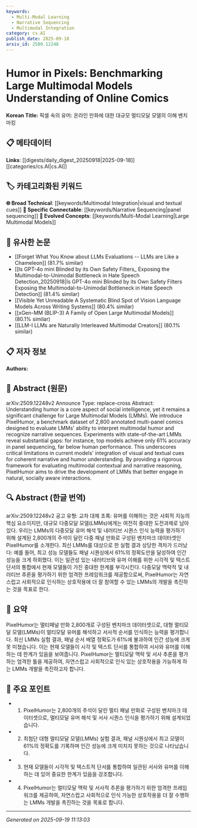 ```yaml
---
keywords:
  - Multi-Modal Learning
  - Narrative Sequencing
  - Multimodal Integration
category: cs.AI
publish_date: 2025-09-18
arxiv_id: 2509.12248
---
```


<!-- KEYWORD_LINKING_METADATA:
{
  "processed_timestamp": "2025-09-22 22:26:00.168453",
  "vocabulary_version": "1.0",
  "selected_keywords": [
    "Multi-Modal Learning",
    "Narrative Sequencing",
    "Multimodal Integration"
  ],
  "rejected_keywords": [
    "PixelHumor"
  ],
  "similarity_scores": {
    "Multi-Modal Learning": 0.8,
    "Narrative Sequencing": 0.77,
    "Multimodal Integration": 0.79
  },
  "extraction_method": "AI_prompt_based",
  "budget_applied": true
}
-->


# Humor in Pixels: Benchmarking Large Multimodal Models Understanding of Online Comics

**Korean Title:** 픽셀 속의 유머: 온라인 만화에 대한 대규모 멀티모달 모델의 이해 벤치마킹

## 📋 메타데이터

**Links**: [[digests/daily_digest_20250918|2025-09-18]]   [[categories/cs.AI|cs.AI]]

## 🏷️ 카테고리화된 키워드
**🌐 Broad Technical**: [[keywords/Multimodal Integration|visual and textual cues]]
**🔗 Specific Connectable**: [[keywords/Narrative Sequencing|panel sequencing]]
**🚀 Evolved Concepts**: [[keywords/Multi-Modal Learning|Large Multimodal Models]]

## 🔗 유사한 논문
- [[Forget What You Know about LLMs Evaluations -- LLMs are Like a Chameleon]] (81.7% similar)
- [[Is GPT-4o mini Blinded by its Own Safety Filters_ Exposing the Multimodal-to-Unimodal Bottleneck in Hate Speech Detection_20250918|Is GPT-4o mini Blinded by its Own Safety Filters Exposing the Multimodal-to-Unimodal Bottleneck in Hate Speech Detection]] (81.4% similar)
- [[Visible Yet Unreadable A Systematic Blind Spot of Vision Language Models Across Writing Systems]] (80.4% similar)
- [[xGen-MM (BLIP-3) A Family of Open Large Multimodal Models]] (80.1% similar)
- [[LLM-I LLMs are Naturally Interleaved Multimodal Creators]] (80.1% similar)

## 📋 저자 정보

**Authors:** 

## 📄 Abstract (원문)

arXiv:2509.12248v2 Announce Type: replace-cross 
Abstract: Understanding humor is a core aspect of social intelligence, yet it remains a significant challenge for Large Multimodal Models (LMMs). We introduce PixelHumor, a benchmark dataset of 2,800 annotated multi-panel comics designed to evaluate LMMs' ability to interpret multimodal humor and recognize narrative sequences. Experiments with state-of-the-art LMMs reveal substantial gaps: for instance, top models achieve only 61% accuracy in panel sequencing, far below human performance. This underscores critical limitations in current models' integration of visual and textual cues for coherent narrative and humor understanding. By providing a rigorous framework for evaluating multimodal contextual and narrative reasoning, PixelHumor aims to drive the development of LMMs that better engage in natural, socially aware interactions.

## 🔍 Abstract (한글 번역)

arXiv:2509.12248v2 공고 유형: 교차 대체
초록: 유머를 이해하는 것은 사회적 지능의 핵심 요소이지만, 대규모 다중모달 모델(LMMs)에게는 여전히 중대한 도전과제로 남아있다. 우리는 LMMs의 다중모달 유머 해석 및 내러티브 시퀀스 인식 능력을 평가하기 위해 설계된 2,800개의 주석이 달린 다중 패널 만화로 구성된 벤치마크 데이터셋인 PixelHumor를 소개한다. 최신 LMMs를 대상으로 한 실험 결과 상당한 격차가 드러났다: 예를 들어, 최고 성능 모델들도 패널 시퀀싱에서 61%의 정확도만을 달성하여 인간 성능을 크게 하회했다. 이는 일관성 있는 내러티브와 유머 이해를 위한 시각적 및 텍스트 단서의 통합에서 현재 모델들이 가진 중대한 한계를 부각시킨다. 다중모달 맥락적 및 내러티브 추론을 평가하기 위한 엄격한 프레임워크를 제공함으로써, PixelHumor는 자연스럽고 사회적으로 인식하는 상호작용에 더 잘 참여할 수 있는 LMMs의 개발을 촉진하는 것을 목표로 한다.

## 📝 요약

PixelHumor는 멀티패널 만화 2,800개로 구성된 벤치마크 데이터셋으로, 대형 멀티모달 모델(LMMs)이 멀티모달 유머를 해석하고 서사적 순서를 인식하는 능력을 평가합니다. 최신 LMMs 실험 결과, 패널 순서 배열 정확도가 61%에 불과하여 인간 성능에 크게 못 미쳤습니다. 이는 현재 모델들이 시각 및 텍스트 단서를 통합하여 서사와 유머를 이해하는 데 한계가 있음을 보여줍니다. PixelHumor는 멀티모달 맥락 및 서사 추론을 평가하는 엄격한 틀을 제공하여, 자연스럽고 사회적으로 인식 있는 상호작용을 가능하게 하는 LMMs 개발을 촉진하고자 합니다.

## 🎯 주요 포인트

- 1. PixelHumor는 2,800개의 주석이 달린 멀티 패널 만화로 구성된 벤치마크 데이터셋으로, 멀티모달 유머 해석 및 서사 시퀀스 인식을 평가하기 위해 설계되었습니다.

- 2. 최첨단 대형 멀티모달 모델(LMMs) 실험 결과, 패널 시퀀싱에서 최고 모델이 61%의 정확도를 기록하며 인간 성능에 크게 미치지 못하는 것으로 나타났습니다.

- 3. 현재 모델들이 시각적 및 텍스트적 단서를 통합하여 일관된 서사와 유머를 이해하는 데 있어 중요한 한계가 있음을 강조합니다.

- 4. PixelHumor는 멀티모달 맥락 및 서사적 추론을 평가하기 위한 엄격한 프레임워크를 제공하여, 자연스럽고 사회적으로 인식 가능한 상호작용을 더 잘 수행하는 LMMs 개발을 촉진하는 것을 목표로 합니다.

---

*Generated on 2025-09-19 11:13:03*